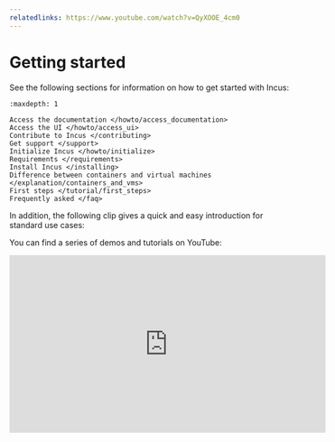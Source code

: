 ```yaml
---
relatedlinks: https://www.youtube.com/watch?v=QyXOOE_4cm0
---
```


# Getting started

See the following sections for information on how to get started with Incus:

```{toctree}
:maxdepth: 1

Access the documentation </howto/access_documentation>
Access the UI </howto/access_ui>
Contribute to Incus </contributing>
Get support </support>
Initialize Incus </howto/initialize>
Requirements </requirements>
Install Incus </installing>
Difference between containers and virtual machines </explanation/containers_and_vms>
First steps </tutorial/first_steps>
Frequently asked </faq>
```

In addition, the following clip gives a quick and easy introduction for standard use cases:

<div>
 <script id="asciicast-226224" src="https://asciinema.org/a/226224.js" async></script>
</div>

You can find a series of demos and tutorials on YouTube:

<iframe width="560" height="315" src="https://www.youtube.com/embed/videoseries?list=PLddduKsl-KEhleT9VTR4hbtlNdtMr6cFd" title="YouTube video player" frameborder="0" allow="accelerometer; autoplay; clipboard-write; encrypted-media; gyroscope; picture-in-picture" allowfullscreen></iframe>
